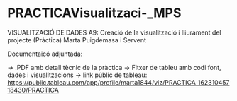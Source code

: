 # PRACTICAVisualitzaci-_MPS
VISUALITZACIÓ DE DADES
A9: Creació de la visualització i lliurament del projecte (Pràctica)
Marta Puigdemasa i Servent


Documentaicó adjuntada:

   -> .PDF amb detall tècnic de la pràctica
   -> Fitxer de tableu amb codi font, dades i visualitzacions
   -> link públic de tableau: https://public.tableau.com/app/profile/marta1844/viz/PRACTICA_16231045718430/PRACTICA
